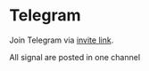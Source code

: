 # Telegram

Join Telegram via [invite link](https://t.me/argontrading).

All signal are posted in one channel
